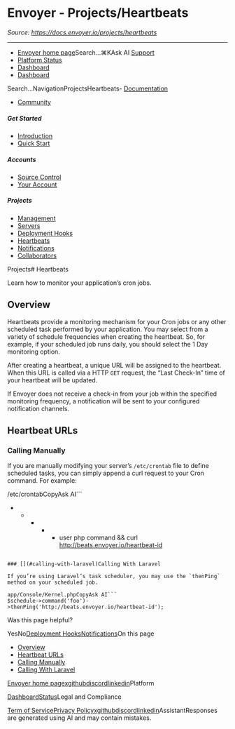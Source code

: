 # Envoyer - Projects/Heartbeats

*Source: https://docs.envoyer.io/projects/heartbeats*

---

- [Envoyer home page](https://envoyer.io)Search...⌘KAsk AI
[Support](/cdn-cgi/l/email-protection#0f6a617960766a7d4f636e7d6e796a63216c6062)
- [Platform Status](https://status.laravel.com/)
- [Dashboard](https://envoyer.io)
- [Dashboard](https://envoyer.io)

Search...NavigationProjectsHeartbeats- [Documentation](/introduction)
- [Community](https://discord.com/invite/laravel)
##### Get Started

- [Introduction](/introduction)
- [Quick Start](/quick-start)

##### Accounts

- [Source Control](/accounts/source-control)
- [Your Account](/accounts/your-account)

##### Projects

- [Management](/projects/management)
- [Servers](/projects/servers)
- [Deployment Hooks](/projects/deployment-hooks)
- [Heartbeats](/projects/heartbeats)
- [Notifications](/projects/notifications)
- [Collaborators](/projects/collaborators)

Projects# Heartbeats

Learn how to monitor your application’s cron jobs.

## [​](#overview)Overview

Heartbeats provide a monitoring mechanism for your Cron jobs or any other scheduled task performed by your application. You may select from a variety of schedule frequencies when creating the heartbeat. So, for example, if your scheduled job runs daily, you should select the 1 Day monitoring option.

After creating a heartbeat, a unique URL will be assigned to the heartbeat. When this URL is called via a HTTP `GET` request, the “Last Check-In” time of your heartbeat will be updated.

If Envoyer does not receive a check-in from your job within the specified monitoring frequency, a notification will be sent to your configured notification channels.

## [​](#heartbeat-urls)Heartbeat URLs

### [​](#calling-manually)Calling Manually

If you are manually modifying your server’s `/etc/crontab` file to define scheduled tasks, you can simply append a curl request to your Cron command. For example:

/etc/crontabCopyAsk AI```
* * * * * user php command && curl http://beats.envoyer.io/heartbeat-id

```

### [​](#calling-with-laravel)Calling With Laravel

If you’re using Laravel’s task scheduler, you may use the `thenPing` method on your scheduled job.

app/Console/Kernel.phpCopyAsk AI```
$schedule->command('foo')->thenPing('http://beats.envoyer.io/heartbeat-id');

```
Was this page helpful?

YesNo[Deployment Hooks](/projects/deployment-hooks)[Notifications](/projects/notifications)On this page
- [Overview](#overview)
- [Heartbeat URLs](#heartbeat-urls)
- [Calling Manually](#calling-manually)
- [Calling With Laravel](#calling-with-laravel)

[Envoyer home page](https://envoyer.io)[x](https://x.com/laravelphp)[github](https://github.com/laravel)[discord](https://discord.com/invite/laravel)[linkedin](https://linkedin.com/company/laravel)Platform

[Dashboard](https://envoyer.io/)[Status](https://status.laravel.com/)Legal and Compliance

[Term of Service](https://envoyer.io/terms)[Privacy Policy](https://envoyer.io/privacy)[x](https://x.com/laravelphp)[github](https://github.com/laravel)[discord](https://discord.com/invite/laravel)[linkedin](https://linkedin.com/company/laravel)AssistantResponses are generated using AI and may contain mistakes.